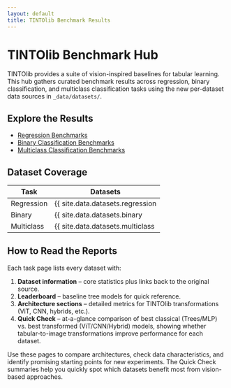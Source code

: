 ```yaml
---
layout: default
title: TINTOlib Benchmark Results
---
```


# TINTOlib Benchmark Hub

TINTOlib provides a suite of vision-inspired baselines for tabular learning. This hub gathers curated benchmark results across regression, binary classification, and multiclass classification tasks using the new per-dataset data sources in `_data/datasets/`.

## Explore the Results

- [Regression Benchmarks](regression.html)
- [Binary Classification Benchmarks](binary.html)
- [Multiclass Classification Benchmarks](multiclass.html)

## Dataset Coverage

| Task | Datasets |
| --- | --- |
| Regression | {{ site.data.datasets.regression | size }} |
| Binary | {{ site.data.datasets.binary | size }} |
| Multiclass | {{ site.data.datasets.multiclass | size }} |

## How to Read the Reports

Each task page lists every dataset with:

1. **Dataset information** – core statistics plus links back to the original source.
2. **Leaderboard** – baseline tree models for quick reference.
3. **Architecture sections** – detailed metrics for TINTOlib transformations (ViT, CNN, hybrids, etc.).
4. **Quick Check** – at-a-glance comparison of best classical (Trees/MLP) vs. best transformed (ViT/CNN/Hybrid) models, showing whether tabular-to-image transformations improve performance for each dataset.

Use these pages to compare architectures, check data characteristics, and identify promising starting points for new experiments. The Quick Check summaries help you quickly spot which datasets benefit most from vision-based approaches.
